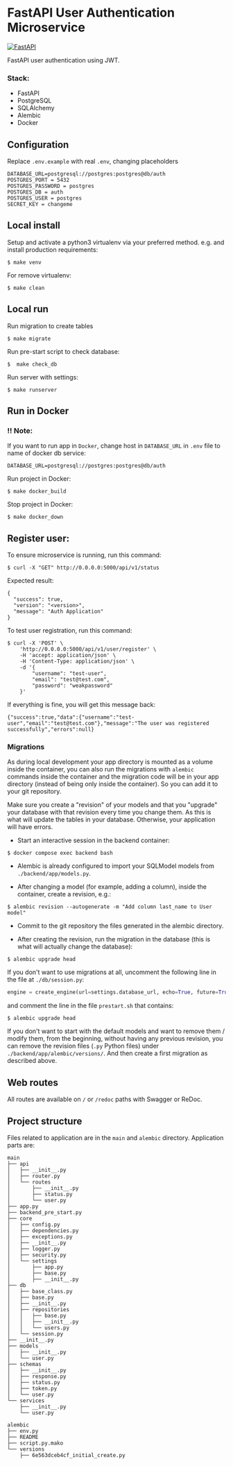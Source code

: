 FastAPI User Authentication Microservice
====================

[![FastAPI](https://img.shields.io/badge/FastAPI-005571?style=for-the-badge&logo=fastapi)](https://github.com/tiangolo/fastapi)

FastAPI user authentication using JWT.

### Stack:
- FastAPI
- PostgreSQL
- SQLAlchemy
- Alembic
- Docker

Configuration
--------------

Replace `.env.example` with real `.env`, changing placeholders

```
DATABASE_URL=postgresql://postgres:postgres@db/auth
POSTGRES_PORT = 5432
POSTGRES_PASSWORD = postgres
POSTGRES_DB = auth
POSTGRES_USER = postgres
SECRET_KEY = changeme
```

Local install
-------------

Setup and activate a python3 virtualenv via your preferred method. e.g. and install production requirements:

    $ make venv

For remove virtualenv:

    $ make clean


Local run
-------------
Run migration to create tables

    $ make migrate

Run pre-start script to check database:

    $  make check_db

Run server with settings:

    $ make runserver


Run in Docker
-------------

### !! Note:

If you want to run app in `Docker`, change host in `DATABASE_URL` in `.env` file to name of docker db service:

`DATABASE_URL=postgresql://postgres:postgres@db/auth`

Run project in Docker:

    $ make docker_build

Stop project in Docker:

    $ make docker_down

## Register user:

To ensure microservice is running, run this command:

    $ curl -X "GET" http://0.0.0.0:5000/api/v1/status

Expected result:

```
{
  "success": true,
  "version": "<version>",
  "message": "Auth Application"
}
```

To test user registration, run this command:

    $ curl -X 'POST' \
        'http://0.0.0.0:5000/api/v1/user/register' \
        -H 'accept: application/json' \
        -H 'Content-Type: application/json' \
        -d '{
            "username": "test-user",
            "email": "test@test.com",
            "password": "weakpassword"
        }'

If everything is fine, you will get this message back:
```
{"success":true,"data":{"username":"test-user","email":"test@test.com"},"message":"The user was registered successfully","errors":null}
```


### Migrations

As during local development your app directory is mounted as a volume inside the container, you can also run the migrations with `alembic` commands inside the container and the migration code will be in your app directory (instead of being only inside the container). So you can add it to your git repository.

Make sure you create a "revision" of your models and that you "upgrade" your database with that revision every time you change them. As this is what will update the tables in your database. Otherwise, your application will have errors.

* Start an interactive session in the backend container:

```console
$ docker compose exec backend bash
```

* Alembic is already configured to import your SQLModel models from `./backend/app/models.py`.

* After changing a model (for example, adding a column), inside the container, create a revision, e.g.:

```console
$ alembic revision --autogenerate -m "Add column last_name to User model"
```

* Commit to the git repository the files generated in the alembic directory.

* After creating the revision, run the migration in the database (this is what will actually change the database):

```console
$ alembic upgrade head
```

If you don't want to use migrations at all, uncomment the following line in the file at `./db/session.py`:

```python
engine = create_engine(url=settings.database_url, echo=True, future=True)

```

and comment the line in the file `prestart.sh` that contains:

```console
$ alembic upgrade head
```

If you don't want to start with the default models and want to remove them / modify them, from the beginning, without having any previous revision, you can remove the revision files (`.py` Python files) under `./backend/app/alembic/versions/`. And then create a first migration as described above.

Web routes
----------
All routes are available on ``/`` or ``/redoc`` paths with Swagger or ReDoc.


Project structure
-----------------
Files related to application are in the ``main`` and ``alembic`` directory.
Application parts are:
```text
main
├── api
│   ├── __init__.py
│   ├── router.py
│   └── routes
│       ├── __init__.py
│       ├── status.py
│       └── user.py
├── app.py
├── backend_pre_start.py
├── core
│   ├── config.py
│   ├── dependencies.py
│   ├── exceptions.py
│   ├── __init__.py
│   ├── logger.py
│   ├── security.py
│   └── settings
│       ├── app.py
│       ├── base.py
│       ├── __init__.py
├── db
│   ├── base_class.py
│   ├── base.py
│   ├── __init__.py
│   ├── repositories
│   │   ├── base.py
│   │   ├── __init__.py
│   │   └── users.py
│   └── session.py
├── __init__.py
├── models
│   ├── __init__.py
│   └── user.py
├── schemas
│   ├── __init__.py
│   ├── response.py
│   ├── status.py
│   ├── token.py
│   └── user.py
└── services
    ├── __init__.py
    └── user.py
```
```
alembic
├── env.py
├── README
├── script.py.mako
└── versions
    ├── 6e563dceb4cf_initial_create.py
```